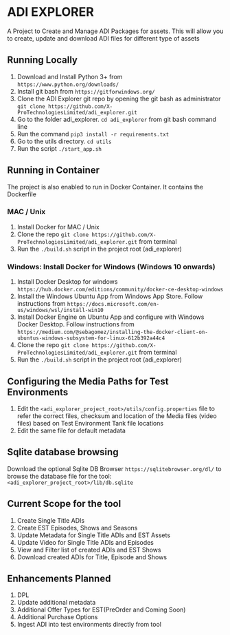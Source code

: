 # ADI EXPLORER
A Project to Create and Manage ADI Packages for assets. This will allow you to create, update and download ADI files for
different type of assets

## Running Locally
1. Download and Install Python 3+ from `https://www.python.org/downloads/`
2. Install git bash from `https://gitforwindows.org/`
3. Clone the ADI Explorer git repo by opening the git bash as administrator
`git clone https://github.com/X-ProTechnologiesLimited/adi_explorer.git`
4. Go to the folder adi_explorer. `cd adi_explorer` from git bash command line
5. Run the command `pip3 install -r requirements.txt`
6. Go to the utils directory. `cd utils`
7. Run the script `./start_app.sh`

## Running in Container
The project is also enabled to run in Docker Container. It contains the Dockerfile

### MAC / Unix
1. Install Docker for MAC / Unix
2. Clone the repo `git clone https://github.com/X-ProTechnologiesLimited/adi_explorer.git` from terminal
3. Run the `./build.sh` script in the project root (adi_explorer)

### Windows: Install Docker for Windows (Windows 10 onwards)
1. Install Docker Desktop for windows `https://hub.docker.com/editions/community/docker-ce-desktop-windows`
2. Install the Windows Ubuntu App from Windows App Store. Follow instructions from
 `https://docs.microsoft.com/en-us/windows/wsl/install-win10`
3. Install Docker Engine on Ubuntu App and configure with Windows Docker Desktop. Follow instructions from
`https://medium.com/@sebagomez/installing-the-docker-client-on-ubuntus-windows-subsystem-for-linux-612b392a44c4`
4. Clone the repo `git clone https://github.com/X-ProTechnologiesLimited/adi_explorer.git` from terminal
5. Run the `./build.sh` script in the project root (adi_explorer)

## Configuring the Media Paths for Test Environments
1. Edit the `<adi_explorer_project_root>/utils/config.properties` file to refer the correct files, checksum and location
of the Media files (video files) based on Test Environment Tank file locations
2. Edit the same file for default metadata

## Sqlite database browsing
Download the optional Sqlite DB Browser `https://sqlitebrowser.org/dl/` to browse the database file for the tool:
`<adi_explorer_project_root>/lib/db.sqlite`

## Current Scope for the tool
1. Create Single Title ADIs
2. Create EST Episodes, Shows and Seasons
3. Update Metadata for Single Title ADIs and EST Assets
4. Update Video for Single Title ADIs and Episodes
5. View and Filter list of created ADIs and EST Shows
6. Download created ADIs for Title, Episode and Shows

## Enhancements Planned
1. DPL
2. Update additional metadata
3. Additional Offer Types for EST(PreOrder and Coming Soon)
4. Additional Purchase Options
5. Ingest ADI into test environments directly from tool





